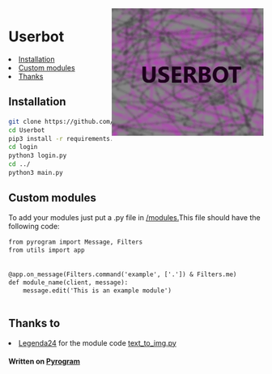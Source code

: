 <img src="logo.png" align="right" width="300" title="hover text">
<h1>Userbot</h1>

  


<nav>
<li><a href='https://github.com/JoHn-111/Userbot/tree/master#installation'>Installation</a></li>
<li><a href='https://github.com/JoHn-111/Userbot/tree/master#custom-modules'>Custom modules</a></li>
<li><a href='https://github.com/JoHn-111/Userbot/tree/master#thanks-to'>Thanks</a></li>
  
</nav>


<h2>Installation</h2>


```bash
git clone https://github.com/JoHn-111/Userbot.git
cd Userbot
pip3 install -r requirements.txt
cd login
python3 login.py
cd ../
python3 main.py
```
<h2>Custom modules</h2>


To add your modules just put a .py file in  <a href='https://github.com/JoHn-111/Userbot/tree/master/modules'>/modules.</a>This file should have the following code:
```python3
from pyrogram import Message, Filters
from utils import app


@app.on_message(Filters.command('example', ['.']) & Filters.me)
def module_name(client, message):
    message.edit('This is an example module')
    
```
<h2>Thanks to</h2>
<nav>
<li><a href='https://github.com/Legenda24'>Legenda24</a> for the module code <a href=https://github.com/JoHn-111/Userbot/blob/master/modules/text_to_img.py>text_to_img.py</a></li>
</nav>
<h4>Written on <a href='https://github.com/pyrogram/pyrogram'>Pyrogram</a></h4>
